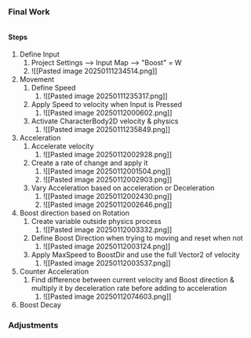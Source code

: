 
### Final Work
###### 
#### Steps
1)  Define Input
	1) Project Settings --> Input Map --> "Boost" = W
	2) ![[Pasted image 20250111234514.png]]
2) Movement
	1) Define Speed
		1) ![[Pasted image 20250111235317.png]]
	2) Apply Speed to velocity when Input is Pressed 
		1) ![[Pasted image 20250112000602.png]]
	3) Activate CharacterBody2D velocity & physics
		1)  ![[Pasted image 20250111235849.png]]
3) Acceleration
	1) Accelerate velocity
		1) ![[Pasted image 20250112002928.png]]
	2) Create a rate of change and apply it
		1) ![[Pasted image 20250112001504.png]]
		2) ![[Pasted image 20250112002903.png]]
	3) Vary Acceleration based on acceleration or Deceleration
		1) ![[Pasted image 20250112002430.png]]
		2) ![[Pasted image 20250112002646.png]]
4) Boost direction based on Rotation
	1) Create variable outside physics process
		1) ![[Pasted image 20250112003332.png]]
	2) Define Boost Direction when trying to moving and reset when not
		1) ![[Pasted image 20250112003124.png]]
	3) Apply MaxSpeed to BoostDir and use the full Vector2 of velocity
		1) ![[Pasted image 20250112003537.png]]
5) Counter Acceleration
	1) Find difference between current velocity and Boost direction & multiply it by deceleration rate before adding to acceleration
		1) ![[Pasted image 20250112074603.png]]
6) Boost Decay

### Adjustments


